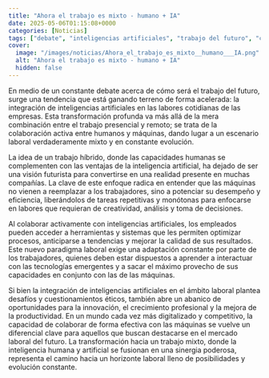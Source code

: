 ```yaml
---
title: "Ahora el trabajo es mixto - humano + IA"
date: 2025-05-06T01:15:08+0000
categories: [Noticias]
tags: ["debate", "inteligencias artificiales", "trabajo del futuro", "colaboración activa", "trabajo híbrido", "inteligencia artificial", "paradigma laboral", "tecnologías emergentes", "capacidades humanas", "eficiencia", "creatividad", "análisis", "toma de decisiones"]
cover:
  image: "/images/noticias/Ahora_el_trabajo_es_mixto__humano___IA.png"
  alt: "Ahora el trabajo es mixto - humano + IA"
  hidden: false
---
```


En medio de un constante debate acerca de cómo será el trabajo del futuro, surge una tendencia que está ganando terreno de forma acelerada: la integración de inteligencias artificiales en las labores cotidianas de las empresas. Esta transformación profunda va más allá de la mera combinación entre el trabajo presencial y remoto; se trata de la colaboración activa entre humanos y máquinas, dando lugar a un escenario laboral verdaderamente mixto y en constante evolución.

La idea de un trabajo híbrido, donde las capacidades humanas se complementen con las ventajas de la inteligencia artificial, ha dejado de ser una visión futurista para convertirse en una realidad presente en muchas compañías. La clave de este enfoque radica en entender que las máquinas no vienen a reemplazar a los trabajadores, sino a potenciar su desempeño y eficiencia, liberándolos de tareas repetitivas y monótonas para enfocarse en labores que requieran de creatividad, análisis y toma de decisiones.

Al colaborar activamente con inteligencias artificiales, los empleados pueden acceder a herramientas y sistemas que les permiten optimizar procesos, anticiparse a tendencias y mejorar la calidad de sus resultados. Este nuevo paradigma laboral exige una adaptación constante por parte de los trabajadores, quienes deben estar dispuestos a aprender a interactuar con las tecnologías emergentes y a sacar el máximo provecho de sus capacidades en conjunto con las de las máquinas.

Si bien la integración de inteligencias artificiales en el ámbito laboral plantea desafíos y cuestionamientos éticos, también abre un abanico de oportunidades para la innovación, el crecimiento profesional y la mejora de la productividad. En un mundo cada vez más digitalizado y competitivo, la capacidad de colaborar de forma efectiva con las máquinas se vuelve un diferencial clave para aquellos que buscan destacarse en el mercado laboral del futuro. La transformación hacia un trabajo mixto, donde la inteligencia humana y artificial se fusionan en una sinergia poderosa, representa el camino hacia un horizonte laboral lleno de posibilidades y evolución constante.
